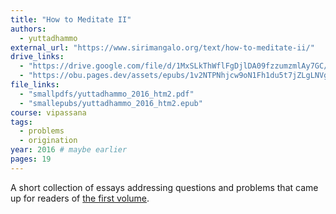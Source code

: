 ```yaml
---
title: "How to Meditate II"
authors:
  - yuttadhammo
external_url: "https://www.sirimangalo.org/text/how-to-meditate-ii/"
drive_links:
  - "https://drive.google.com/file/d/1MxSLkThWflFgDjlDA09fzzumzmlAy7GC/view?usp=drivesdk"
  - "https://obu.pages.dev/assets/epubs/1v2NTPNhjcw9oN1Fh1du5t7jZLgLNVgYS.epub"
file_links:
  - "smallpdfs/yuttadhammo_2016_htm2.pdf"
  - "smallepubs/yuttadhammo_2016_htm2.epub"
course: vipassana
tags:
  - problems
  - origination
year: 2016 # maybe earlier
pages: 19
---
```


A short collection of essays addressing questions and problems that came up for readers of [the first volume](/content/booklets/how-to-meditate_yuttadhammo).
